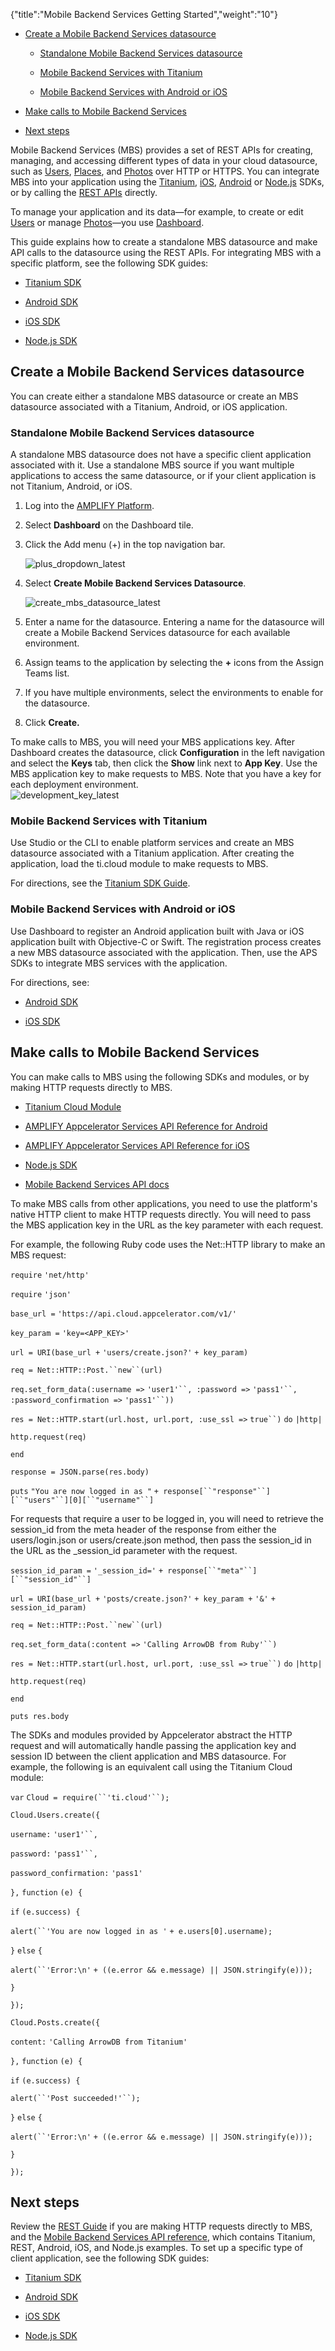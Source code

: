 {"title":"Mobile Backend Services Getting Started","weight":"10"} 

*   [Create a Mobile Backend Services datasource](#CreateaMobileBackendServicesdatasource)
    
    *   [Standalone Mobile Backend Services datasource](#StandaloneMobileBackendServicesdatasource)
        
    *   [Mobile Backend Services with Titanium](#MobileBackendServiceswithTitanium)
        
    *   [Mobile Backend Services with Android or iOS](#MobileBackendServiceswithAndroidoriOS)
        
*   [Make calls to Mobile Backend Services](#MakecallstoMobileBackendServices)
    
*   [Next steps](#Nextsteps)
    

Mobile Backend Services (MBS) provides a set of REST APIs for creating, managing, and accessing different types of data in your cloud datasource, such as [Users](/arrowdb/latest/#!/api/Users), [Places](/arrowdb/latest/#!/api/Places), and [Photos](/arrowdb/latest/#!/api/Photos) over HTTP or HTTPS. You can integrate MBS into your application using the [Titanium](/docs/appc/Mobile_Backend_Services/Mobile_Backend_Services_Guide/Mobile_Backend_Services_SDKs/Titanium_SDK_and_Mobile_Backend_Services/), [iOS](/docs/appc/Mobile_Backend_Services/Mobile_Backend_Services_Guide/Mobile_Backend_Services_SDKs/AMPLIFY_Appcelerator_Platform_Services_SDK_for_iOS_Mobile_Backend_Services/), [Android](/docs/appc/Mobile_Backend_Services/Mobile_Backend_Services_Guide/Mobile_Backend_Services_SDKs/AMPLIFY_Appcelerator_Platform_Services_SDK_for_Android_Mobile_Backend_Services/) or [Node.js](/docs/appc/Mobile_Backend_Services/Mobile_Backend_Services_Guide/Mobile_Backend_Services_SDKs/Mobile_Backend_Services_SDK_for_Node.js/) SDKs, or by calling the [REST APIs](/docs/appc/Mobile_Backend_Services/Mobile_Backend_Services_Guide/Using_the_REST_API/) directly.

To manage your application and its data—for example, to create or edit [Users](/arrowdb/latest/#!/api/Users) or manage [Photos](/arrowdb/latest/#!/api/Photos)—you use [Dashboard](https://platform.axway.com/).

This guide explains how to create a standalone MBS datasource and make API calls to the datasource using the REST APIs. For integrating MBS with a specific platform, see the following SDK guides:

*   [Titanium SDK](/docs/appc/Mobile_Backend_Services/Mobile_Backend_Services_Guide/Mobile_Backend_Services_SDKs/Titanium_SDK_and_Mobile_Backend_Services/)
    
*   [Android SDK](/docs/appc/Mobile_Backend_Services/Mobile_Backend_Services_Guide/Mobile_Backend_Services_SDKs/AMPLIFY_Appcelerator_Platform_Services_SDK_for_Android_Mobile_Backend_Services/)
    
*   [iOS SDK](/docs/appc/Mobile_Backend_Services/Mobile_Backend_Services_Guide/Mobile_Backend_Services_SDKs/AMPLIFY_Appcelerator_Platform_Services_SDK_for_iOS_Mobile_Backend_Services/)
    
*   [Node.js SDK](/docs/appc/Mobile_Backend_Services/Mobile_Backend_Services_Guide/Mobile_Backend_Services_SDKs/Mobile_Backend_Services_SDK_for_Node.js/)
    

## Create a Mobile Backend Services datasource

You can create either a standalone MBS datasource or create an MBS datasource associated with a Titanium, Android, or iOS application.

### Standalone Mobile Backend Services datasource

A standalone MBS datasource does not have a specific client application associated with it. Use a standalone MBS source if you want multiple applications to access the same datasource, or if your client application is not Titanium, Android, or iOS.

1.  Log into the [AMPLIFY Platform](https://platform.axway.com/).
    
2.  Select **Dashboard** on the Dashboard tile.
    
3.  Click the Add menu (+) in the top navigation bar.
    
    ![plus_dropdown_latest](/Images/appc/download/attachments/49153748/plus_dropdown_latest.png)
4.  Select **Create Mobile Backend Services Datasource**.
    
    ![create_mbs_datasource_latest](/Images/appc/download/attachments/49153748/create_mbs_datasource_latest.png)
5.  Enter a name for the datasource. Entering a name for the datasource will create a Mobile Backend Services datasource for each available environment.
    
6.  Assign teams to the application by selecting the **+** icons from the Assign Teams list.
    
7.  If you have multiple environments, select the environments to enable for the datasource.
    
8.  Click **Create.**
    

To make calls to MBS, you will need your MBS applications key. After Dashboard creates the datasource, click **Configuration** in the left navigation and select the **Keys** tab, then click the **Show** link next to **App Key**. Use the MBS application key to make requests to MBS. Note that you have a key for each deployment environment.  
![development_key_latest](/Images/appc/download/attachments/49153748/development_key_latest.png)

### Mobile Backend Services with Titanium

Use Studio or the CLI to enable platform services and create an MBS datasource associated with a Titanium application. After creating the application, load the ti.cloud module to make requests to MBS.

For directions, see the [Titanium SDK Guide](/docs/appc/Quick_Start/).

### Mobile Backend Services with Android or iOS

Use Dashboard to register an Android application built with Java or iOS application built with Objective-C or Swift. The registration process creates a new MBS datasource associated with the application. Then, use the APS SDKs to integrate MBS services with the application.

For directions, see:

*   [Android SDK](/docs/appc/Mobile_Backend_Services/Mobile_Backend_Services_Guide/Mobile_Backend_Services_SDKs/AMPLIFY_Appcelerator_Platform_Services_SDK_for_Android_Mobile_Backend_Services/)
    
*   [iOS SDK](/docs/appc/Mobile_Backend_Services/Mobile_Backend_Services_Guide/Mobile_Backend_Services_SDKs/AMPLIFY_Appcelerator_Platform_Services_SDK_for_iOS_Mobile_Backend_Services/)
    

## Make calls to Mobile Backend Services

You can make calls to MBS using the following SDKs and modules, or by making HTTP requests directly to MBS.

*   [Titanium Cloud Module](#!/api/Modules.Cloud)
    
*   [AMPLIFY Appcelerator Services API Reference for Android](/docs/appc/Mobile_Backend_Services/Mobile_Backend_Services_Guide/Mobile_Backend_Services_SDKs/AMPLIFY_Appcelerator_Platform_Services_SDK_for_Android_Mobile_Backend_Services/)
    
*   [AMPLIFY Appcelerator Services API Reference for iOS](/docs/appc/Mobile_Backend_Services/Mobile_Backend_Services_Guide/Mobile_Backend_Services_SDKs/AMPLIFY_Appcelerator_Platform_Services_SDK_for_iOS_Mobile_Backend_Services/)
    
*   [Node.js SDK](/docs/appc/Mobile_Backend_Services/Mobile_Backend_Services_Guide/Mobile_Backend_Services_SDKs/Mobile_Backend_Services_SDK_for_Node.js/)
    
*   [Mobile Backend Services API docs](/arrowdb/latest/#!/api)
    

To make MBS calls from other applications, you need to use the platform's native HTTP client to make HTTP requests directly. You will need to pass the MBS application key in the URL as the key parameter with each request.

For example, the following Ruby code uses the Net::HTTP library to make an MBS request:

`require` `'net/http'`

`require` `'json'`

`base_url =` `'https://api.cloud.appcelerator.com/v1/'`

`key_param =` `'key=<APP_KEY>'`

`url = URI(base_url +` `'users/create.json?'` `+ key_param)`

`req = Net::HTTP::Post.``new``(url)`

`req.set_form_data(:username =>` `'user1'``, :password =>` `'pass1'``, :password_confirmation =>` `'pass1'``))`

`res = Net::HTTP.start(url.host, url.port, :use_ssl =>` `true``)` `do` `|http|`

`http.request(req)`

`end`

`response = JSON.parse(res.body)`

`puts` `"You are now logged in as "` `+ response[``"response"``][``"users"``][0][``"username"``]`

For requests that require a user to be logged in, you will need to retrieve the session\_id from the meta header of the response from either the users/login.json or users/create.json method, then pass the session\_id in the URL as the \_session\_id parameter with the request.

`session_id_param =` `'_session_id='` `+ response[``"meta"``][``"session_id"``]`

`url = URI(base_url +` `'posts/create.json?'` `+ key_param +` `'&'` `+ session_id_param)`

`req = Net::HTTP::Post.``new``(url)`

`req.set_form_data(:content =>` `'Calling ArrowDB from Ruby'``)`

`res = Net::HTTP.start(url.host, url.port, :use_ssl =>` `true``)` `do` `|http|`

`http.request(req)`

`end`

`puts res.body`

The SDKs and modules provided by Appcelerator abstract the HTTP request and will automatically handle passing the application key and session ID between the client application and MBS datasource. For example, the following is an equivalent call using the Titanium Cloud module:

`var` `Cloud = require(``'ti.cloud'``);`

`Cloud.Users.create({`

`username:` `'user1'``,`

`password:` `'pass1'``,`

`password_confirmation:` `'pass1'`

`},` `function` `(e) {`

`if` `(e.success) {`

`alert(``'You are now logged in as '` `+ e.users[0].username);`

`}` `else` `{`

`alert(``'Error:\n'` `+ ((e.error && e.message) || JSON.stringify(e)));`

`}`

`});`

`Cloud.Posts.create({`

`content:` `'Calling ArrowDB from Titanium'`

`},` `function` `(e) {`

`if` `(e.success) {`

`alert(``'Post succeeded!'``);`

`}` `else` `{`

`alert(``'Error:\n'` `+ ((e.error && e.message) || JSON.stringify(e)));`

`}`

`});`

## Next steps

Review the [REST Guide](/docs/appc/Mobile_Backend_Services/Mobile_Backend_Services_Guide/Using_the_REST_API/) if you are making HTTP requests directly to MBS, and the [Mobile Backend Services API reference](/arrowdb/latest/#!/api), which contains Titanium, REST, Android, iOS, and Node.js examples. To set up a specific type of client application, see the following SDK guides:

*   [Titanium SDK](/docs/appc/Mobile_Backend_Services/Mobile_Backend_Services_Guide/Mobile_Backend_Services_SDKs/Titanium_SDK_and_Mobile_Backend_Services/)
    
*   [Android SDK](/docs/appc/Mobile_Backend_Services/Mobile_Backend_Services_Guide/Mobile_Backend_Services_SDKs/AMPLIFY_Appcelerator_Platform_Services_SDK_for_Android_Mobile_Backend_Services/)
    
*   [iOS SDK](/docs/appc/Mobile_Backend_Services/Mobile_Backend_Services_Guide/Mobile_Backend_Services_SDKs/AMPLIFY_Appcelerator_Platform_Services_SDK_for_iOS_Mobile_Backend_Services/)
    
*   [Node.js SDK](/docs/appc/Mobile_Backend_Services/Mobile_Backend_Services_Guide/Mobile_Backend_Services_SDKs/Mobile_Backend_Services_SDK_for_Node.js/)